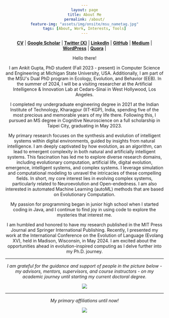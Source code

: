 ```yaml
---
layout: page
title: About Me
permalink: /about/
feature-img: "assets/img/onsite/msu_nametag.jpg"
tags: [About, Work, Interests, Tools]
---
```


<head> 
        <style> 
            body { 
                text-align:center; 
            }
        </style> 

</head> 


<a href="https://drive.google.com/file/d/1n535ztQW42QEHj3eyCB6SBZ2APensgiX/view?usp=sharing" target="_blank"><b>CV</b></a> | <a href="https://scholar.google.com/citations?user=FTCbGjoAAAAJ&hl=en" target="_blank"><b>Google Scholar</b></a> | <a href="https://twitter.com/ankiitgupta7" target="_blank"><b>Twitter (X)</b></a> | <a href="https://www.linkedin.com/in/ankiitgupta7/" target="_blank"><b>LinkedIn</b></a> | <a href="https://github.com/ankiitgupta7" target="_blank"><b>GitHub</b></a> | <a href="https://medium.com/@ankiitgupta7" target="_blank"><b>Medium</b></a> | <a href="https://ankiitgupta7.wordpress.com/" target="_blank"><b>WordPress</b></a> | <a href="https://www.quora.com/profile/Ankit-Gupta-1695" target="_blank"><b>Quora</b></a> |

Hello there! 

I am Ankit Gupta, PhD student (Fall 2023 - present) in Computer Science and Engineering at Michigan State University, USA. Additionally, I am part of the MSU's Dual PhD program in Ecology, Evolution, and Behavior (EEB). In the summer of 2024, I will be a visiting researcher at the Artificial Intelligence & Innovation Lab at Cedars-Sinai in West Hollywood, Los Angeles.

I completed my undergraduate engineering degree in 2021 at the Indian Institute of Technology, Kharagpur (IIT-KGP), India, spending five of the most precious and memorable years of my life there. Following this, I pursued an MS degree in Cognitive Neuroscience on a full scholarship in Taipei City, graduating in May 2023.

My primary research focuses on the synthesis and evolution of intelligent systems within digital environments, guided by insights from natural intelligence. I am deeply captivated by how evolution, as an algorithm, can lead to emergent complexity in both natural and artificially intelligent systems. This fascination has led me to explore diverse research domains, including evolutionary computation, artificial life, digital evolution, emergence, intelligent systems, and complex systems. I leverage simulation and computational modeling to unravel the intricacies of these compelling fields. In short, my core interest lies in evolving complex systems, particularly related to Neuroevolution and Open-endedness. I am also interested in automated Machine Learning (autoML) methods that are based on Evolutionary Computation.

My passion for programming began in junior high school when I started coding in Java, and I continue to find joy in using code to explore the mysteries that interest me.

I am humbled and honored to have my research published in the MIT Press Journal and Springer International Publishing. Recently, I presented my work at the International Conference on the Evolution of Language (Evolang XV), held in Madison, Wisconsin, in May 2024. I am excited about the opportunities ahead in evolution-inspired computing as I delve further into my Ph.D. journey.



***

*I am grateful for the guidance and support of people in the picture below - my advisors, mentors, supervisors, and course instructors - on my academic journey until starting my current doctoral degree.*

![](https://ankiitgupta7.github.io/assets/img/onsite/mentors.png)

***

*My primary affiliations until now!*

![](https://ankiitgupta7.github.io/assets/img/onsite/affiliations2024.png)

